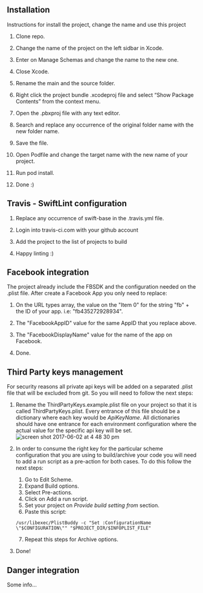 ## Installation

Instructions for install the project, change the name and use this project

1) Clone repo.

2) Change the name of the project on the left sidbar in Xcode.

3) Enter on Manage Schemas and change the name to the new one.

4) Close Xcode.

5) Rename the main and the source folder.

6) Right click the project bundle .xcodeproj file and select “Show Package Contents” from the context menu.

7) Open the .pbxproj file with any text editor.

8) Search and replace any occurrence of the original folder name with the new folder name.

9) Save the file.

10) Open Podfile and change the target name with the new name of your project.

11) Run pod install.

12) Done :)

## Travis - SwiftLint configuration

1) Replace any occurrence of swift-base in the .travis.yml file.

2) Login into travis-ci.com with your github account

3) Add the project to the list of projects to build

4) Happy linting :)

## Facebook integration

The project already include the FBSDK and the configuration needed on the .plist file. After create a Facebook App you only need to replace:

1) On the URL types array, the value on the "Item 0" for the string "fb" + the ID of your app. i.e: "fb435272928934".

2) The "FacebookAppID" value for the same AppID that you replace above.

3) The "FacebookDisplayName" value for the name of the app on Facebook.

4) Done.

## Third Party keys management 

For security reasons all private api keys will be added on a separated .plist file that will be excluded from git. So you will need to follow the next steps:

1) Rename the ThirdPartyKeys.example.plist file on your project so that it is called ThirdPartyKeys.plist.
  Every entrance of this file should be a dictionary where each key would be *ApiKeyName*. 
  All dictionaries should have one entrance for each environment configuration where the actual value for the specific api key will be set.
  ![screen shot 2017-06-02 at 4 48 30 pm](https://cloud.githubusercontent.com/assets/16453725/26742399/e39db67a-47b3-11e7-9ce6-fd2c894748dd.png)

3) In order to consume the right key for the particular scheme configuration that you are using to build/archive your code you will need to add a run script as a pre-action for both cases. To do this follow the next steps: 
    1. Go to Edit Scheme.
    2. Expand Build options.
    3. Select Pre-actions.
    4. Click on Add a run script.
    5. Set your project on *Provide build setting from* section.
    6. Paste this script:
    ```
    /usr/libexec/PlistBuddy -c "Set :ConfigurationName \"$CONFIGURATION\"" "$PROJECT_DIR/$INFOPLIST_FILE"
    ```
    7. Repeat this steps for Archive options.

4) Done!

## Danger integration

Some info...
